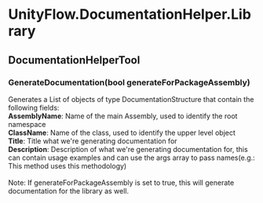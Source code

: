 # UnityFlow.DocumentationHelper.Library
  ## DocumentationHelperTool
  ### GenerateDocumentation(bool generateForPackageAssembly)
  Generates a List of objects of type DocumentationStructure that contain the following fields:<br />
<b>AssemblyName</b>: Name of the main Assembly, used to identify the root namespace<br />
<b>ClassName</b>: Name of the class, used to identify the upper level object<br />
<b>Title</b>: Title what we're generating documentation for<br />
<b>Description</b>: Description of what we're generating documentation for, this can contain usage examples and can use the args array to pass names(e.g.: This method uses this methodology)<br>
<br>
Note: If generateForPackageAssembly is set to true, this will generate documentation for the library as well.<br>
  